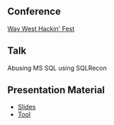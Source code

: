 ## Conference
[Way West Hackin' Fest](https://wildwesthackinfest.com/way-west)

## Talk
Abusing MS SQL using SQLRecon

## Presentation Material
- [Slides](https://www.slideshare.net/SanjivKawa/abusing-ms-sql-using-sqlrecon)
- [Tool](https://github.com/skahwah/SQLRecon)
